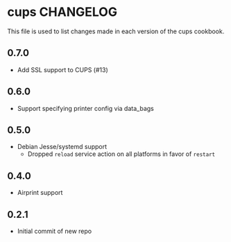 cups CHANGELOG
==============

This file is used to list changes made in each version of the cups cookbook.

0.7.0
-----
- Add SSL support to CUPS (#13)

0.6.0
-----
- Support specifying printer config via data_bags

0.5.0
-----
- Debian Jesse/systemd support
  - Dropped `reload` service action on all platforms in favor of `restart`

0.4.0
-----
- Airprint support

0.2.1
-----
- Initial commit of new repo

